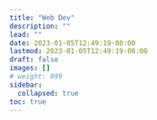 ```yaml
---
title: "Web Dev"
description: ""
lead: ""
date: 2023-01-05T12:49:19-08:00
lastmod: 2023-01-05T12:49:19-08:00
draft: false
images: []
# weight: 999
sidebar:
  collapsed: true
toc: true
---
```

